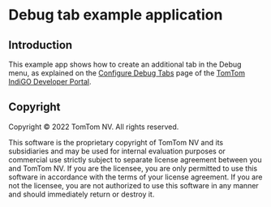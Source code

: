 # Debug tab example application

## Introduction

This example app shows how to create an additional tab in the Debug menu, as explained on the
[Configure Debug Tabs](https://developer.tomtom.com/tomtom-indigo/documentation/tutorials-and-examples/basics/configure-debug-tabs)
page of the
[TomTom IndiGO Developer Portal](https://developer.tomtom.com/tomtom-indigo/documentation/introduction).

## Copyright

Copyright © 2022 TomTom NV. All rights reserved.

This software is the proprietary copyright of TomTom NV and its subsidiaries and may be
used for internal evaluation purposes or commercial use strictly subject to separate
license agreement between you and TomTom NV. If you are the licensee, you are only permitted
to use this software in accordance with the terms of your license agreement. If you are
not the licensee, you are not authorized to use this software in any manner and should
immediately return or destroy it.
